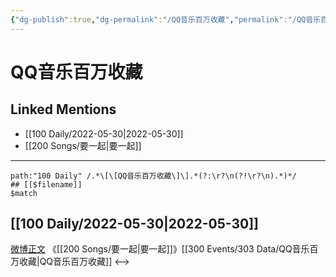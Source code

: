 ```yaml
---
{"dg-publish":true,"dg-permalink":"/QQ音乐百万收藏","permalink":"/QQ音乐百万收藏/"}
---
```


# QQ音乐百万收藏

## Linked Mentions
- [[100 Daily/2022-05-30\|2022-05-30]]
- [[200 Songs/要一起\|要一起]]


---

```expander
path:"100 Daily" /.*\[\[QQ音乐百万收藏\]\].*(?:\r?\n(?!\r?\n).*)*/
## [[$filename]]
$match
```
## [[100 Daily/2022-05-30\|2022-05-30]]
[微博正文](https://m.weibo.cn/2169129705/4774892769904034) 《[[200 Songs/要一起\|要一起]]》[[300 Events/303 Data/QQ音乐百万收藏\|QQ音乐百万收藏]]
<-->